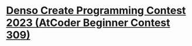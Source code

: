 # [Denso Create Programming Contest 2023 (AtCoder Beginner Contest 309)](https://atcoder.jp/contests/abc309)
